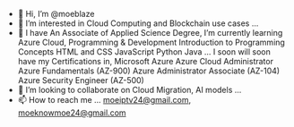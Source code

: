 - 👋 Hi, I’m @moeblaze
- 👀 I’m interested in Cloud Computing and Blockchain use cases ...
- 🌱 I have An Associate of Applied Science Degree, I’m currently learning Azure Cloud, Programming & Development
Introduction to Programming Concepts
HTML and CSS
JavaScript
Python
Java ...
I soon will soon have my Certifications in, Microsoft Azure
Azure Cloud Administrator
Azure Fundamentals (AZ-900)
Azure Administrator Associate (AZ-104)
Azure Security Engineer (AZ-500)
- 💞️ I’m looking to collaborate on Cloud Migration, AI models ...
- 📫 How to reach me ... moeiptv24@gmail.com, moeknowmoe24@gmail.com

<!---
moeblaze/moeblaze is a ✨ special ✨ repository because its `README.md` (this file) appears on your GitHub profile.
You can click the Preview link to take a look at your changes.
--->
